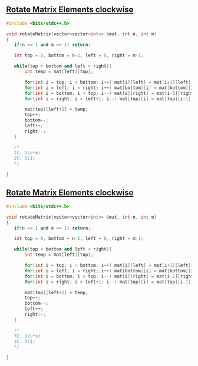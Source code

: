  ## [Rotate Matrix Elements clockwise](https://www.codingninjas.com/codestudio/problems/rotate-matrix_8230774?challengeSlug=striver-sde-challenge&leftPanelTab=1)



 ```cpp
 #include <bits/stdc++.h>

void rotateMatrix(vector<vector<int>> &mat, int n, int m)
{
    if(n == 1 and m == 1) return;

    int top = 0, bottom = n-1, left = 0, right = m-1;

    while(top < bottom and left < right){
        int temp = mat[left][top]; 

        for(int i = top; i < bottom; i++) mat[i][left] = mat[i+1][left]; 
        for(int i = left; i < right; i++) mat[bottom][i] = mat[bottom][i+1];
        for(int i = bottom; i > top; i--) mat[i][right] = mat[i-1][right]; 
        for(int i = right; i > left+1; i--) mat[top][i] = mat[top][i-1]; 

        mat[top][left+1] = temp; 
        top++;
        bottom--;
        left++;
        right--;
    }

    /*
    TC: O(n*m)
    SC: O(1)
    */

}
```
 ## [Rotate Matrix Elements clockwise](https://www.codingninjas.com/codestudio/problems/rotate-matrix_8230774?challengeSlug=striver-sde-challenge&leftPanelTab=1)



 ```cpp
 #include <bits/stdc++.h>

void rotateMatrix(vector<vector<int>> &mat, int n, int m)
{
    if(n == 1 and m == 1) return;

    int top = 0, bottom = n-1, left = 0, right = m-1;

    while(top < bottom and left < right){
        int temp = mat[left][top]; 

        for(int i = top; i < bottom; i++) mat[i][left] = mat[i+1][left]; 
        for(int i = left; i < right; i++) mat[bottom][i] = mat[bottom][i+1];
        for(int i = bottom; i > top; i--) mat[i][right] = mat[i-1][right]; 
        for(int i = right; i > left+1; i--) mat[top][i] = mat[top][i-1]; 

        mat[top][left+1] = temp; 
        top++;
        bottom--;
        left++;
        right--;
    }

    /*
    TC: O(n*m)
    SC: O(1)
    */

}
```
